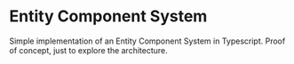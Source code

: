 # Entity Component System

Simple implementation of an Entity Component System in Typescript. Proof of concept,
just to explore the architecture.
